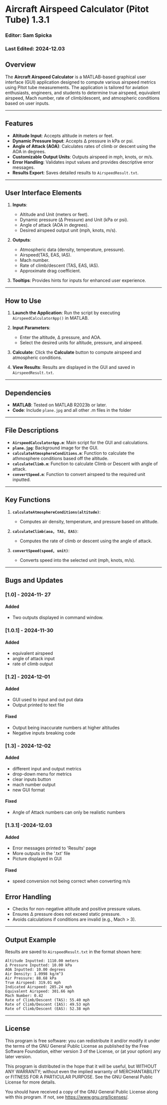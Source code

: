 # Aircraft Airspeed Calculator (Pitot Tube) 1.3.1

### Editor: Sam Spicka
### Last Edited: 2024-12.03



## Overview
The **Aircraft Airspeed Calculator** is a MATLAB-based graphical user interface (GUI) application designed to compute various airspeed metrics using Pitot tube measurements. The application is tailored for aviation enthusiasts, engineers, and students to determine true airspeed, equivalent airspeed, Mach number, rate of climb/descent, and atmospheric conditions based on user inputs.

---

## Features
- **Altitude Input**: Accepts altitude in meters or feet.
- **Dynamic Pressure Input**: Accepts Δ pressure in kPa or psi.
- **Angle of Attack (AOA)**: Calculates rates of climb or descent using the AOA in degrees.
- **Customizable Output Units**: Outputs airspeed in mph, knots, or m/s.
- **Error Handling**: Validates input values and provides descriptive error messages.
- **Results Export**: Saves detailed results to `AirspeedResult.txt`.

---

## User Interface Elements
1. **Inputs**:
   - Altitude and Unit (meters or feet).
   - Dynamic pressure (Δ Pressure) and Unit (kPa or psi).
   - Angle of attack (AOA in degrees).
   - Desired airspeed output unit (mph, knots, m/s).

2. **Outputs**:
   - Atmospheric data (density, temperature, pressure).
   - Airspeed(TAS, EAS, IAS).
   - Mach number.
   - Rate of climb/descent (TAS, EAS, IAS).
   - Approximate drag coefficient.

3. **Tooltips**: Provides hints for inputs for enhanced user experience.

---

## How to Use
1. **Launch the Application**:
   Run the script by executing `AirspeedCalculatorApp()` in MATLAB.
   
2. **Input Parameters**:
   - Enter the altitude, Δ pressure, and AOA.
   - Select the desired units for altitude, pressure, and airspeed.

3. **Calculate**:
   Click the **Calculate** button to compute airspeed and atmospheric conditions.

4. **View Results**:
   Results are displayed in the GUI and saved in `AirspeedResult.txt`.

---

## Dependencies
- **MATLAB**: Tested on MATLAB R2023b or later.
- **Code**: Include `plane.jpg` and all other .m files in the folder

---

## File Descriptions
- **`AirspeedCalculatorApp.m`**: Main script for the GUI and calculations.
- **`plane.jpg`**: Background image for the GUI.
- **`calculateAtmosphereConditions.m`**: Function to calculate the athmosphere conditions based off the altitude.
- **`calculateClimb.m`**: Function to calculate Climb or Descent with angle of attack.
- **`convertSpeed.m`**: Function to convert airspeed to the required unit inputted.
---

## Key Functions
1. **`calculateAtmosphereConditions(altitude)`**:
   - Computes air density, temperature, and pressure based on altitude.

2. **`calculateClimb(aoa, TAS, EAS)`**:
   - Computes the rate of climb or descent using the angle of attack.

3. **`convertSpeed(speed, unit)`**:
   - Converts speed into the selected unit (mph, knots, m/s).

---
## Bugs and Updates
### [1.0] - 2024-11- 27
#### Added 
- Two outputs displayed in command window.

### [1.0.1] - 2024-11-30
####  Added 
- equivalent airspeed
- angle of attack input
- rate of climb output

### [1.2] - 2024-12-01
#### Added
- GUI used to input and out put data 
- Output printed to text file
#### Fixed
- Output being inaccurate numbers at higher altitudes
- Negative inputs breaking code

### [1.3] - 2024-12-02
#### Added
- different input and output metrics
- drop-down menu for metrics
- clear inputs button
- mach number output
- new GUI format
#### Fixed
- Angle of Attack numbers can only be realistic numbers
### [1.3.1] -2024-12.03
#### Added
- Error messages printed to 'Results' page
- More outputs in the '.txt' file
- Picture displayed in GUI
#### Fixed 
- speed conversion not being correct when converting m/s

## Error Handling
- Checks for non-negative altitude and positive pressure values.
- Ensures Δ pressure does not exceed static pressure.
- Avoids calculations if conditions are invalid (e.g., Mach > 3).

---

## Output Example
Results are saved to `AirspeedResult.txt` in the format shown here:
```text
Altitude Inputted: 1110.00 meters
Δ Pressure Inputted: 10.00 kPa
AOA Inputted: 10.00 degrees
Air Density: 1.0998 kg/m^3
Air Pressure: 88.68 kPa
True Airspeed: 319.01 mph
Indicated Airspeed: 285.24 mph
Equivalent Airspeed: 301.66 mph
Mach Number: 0.42
Rate of Climb/Descent (TAS): 55.40 mph
Rate of Climb/Descent (IAS): 49.53 mph
Rate of Climb/Descent (EAS): 52.38 mph
```

---

## License
This program is free software: you can redistribute it and/or modify it under the terms of the GNU General Public License as published by the Free Software Foundation, either version 3 of the License, or (at your option) any later version.

This program is distributed in the hope that it will be useful, but WITHOUT ANY WARRANTY; without even the implied warranty of MERCHANTABILITY or FITNESS FOR A PARTICULAR PURPOSE. See the GNU General Public License for more details.

You should have received a copy of the GNU General Public License along with this program. If not, see <https://www.gnu.org/licenses/>.


